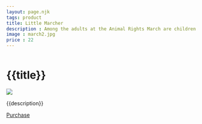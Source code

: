 ```yaml
---
layout: page.njk
tags: product
title: Little Marcher
description : Among the adults at the Animal Rights March are children standing strong and demonstrating their beliefs.
image : march2.jpg
price : 22
---
```


<div class="column">
  <h1>{{title}}</h1>
  <img class="product-image" src="/assets/images/{{ image }}"/>
  <div class="column-narrow">
    <p>{{description}}</p>
    <a class="purchase" href="#">Purchase</a>
  </div>
</div>

